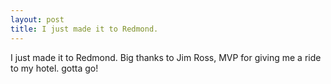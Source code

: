 ```yaml
---
layout: post
title: I just made it to Redmond.
---
```

I just made it to Redmond. Big thanks to Jim Ross, MVP for giving me a ride to my hotel. gotta go!